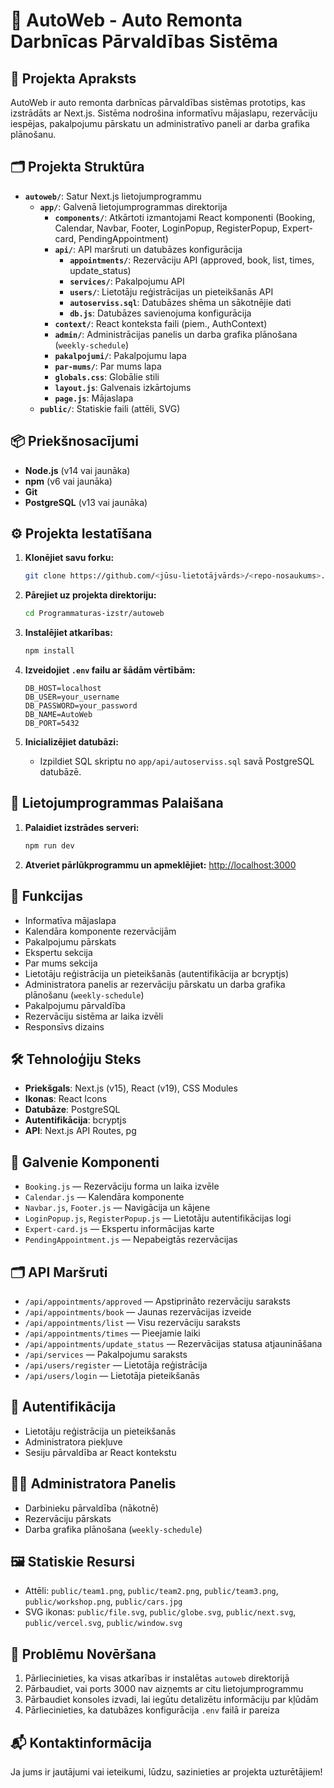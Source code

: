 # 🚗 AutoWeb - Auto Remonta Darbnīcas Pārvaldības Sistēma

## 📖 Projekta Apraksts

AutoWeb ir auto remonta darbnīcas pārvaldības sistēmas prototips, kas izstrādāts ar Next.js. Sistēma nodrošina informatīvu mājaslapu, rezervāciju iespējas, pakalpojumu pārskatu un administratīvo paneli ar darba grafika plānošanu.

## 🗂️ Projekta Struktūra

- **`autoweb/`**: Satur Next.js lietojumprogrammu
  - **`app/`**: Galvenā lietojumprogrammas direktorija
    - **`components/`**: Atkārtoti izmantojami React komponenti (Booking, Calendar, Navbar, Footer, LoginPopup, RegisterPopup, Expert-card, PendingAppointment)
    - **`api/`**: API maršruti un datubāzes konfigurācija
      - **`appointments/`**: Rezervāciju API (approved, book, list, times, update_status)
      - **`services/`**: Pakalpojumu API
      - **`users/`**: Lietotāju reģistrācijas un pieteikšanās API
      - **`autoserviss.sql`**: Datubāzes shēma un sākotnējie dati
      - **`db.js`**: Datubāzes savienojuma konfigurācija
    - **`context/`**: React konteksta faili (piem., AuthContext)
    - **`admin/`**: Administrācijas panelis un darba grafika plānošana (`weekly-schedule`)
    - **`pakalpojumi/`**: Pakalpojumu lapa
    - **`par-mums/`**: Par mums lapa
    - **`globals.css`**: Globālie stili
    - **`layout.js`**: Galvenais izkārtojums
    - **`page.js`**: Mājaslapa
  - **`public/`**: Statiskie faili (attēli, SVG)

## 📦 Priekšnosacījumi

- **Node.js** (v14 vai jaunāka)
- **npm** (v6 vai jaunāka)
- **Git**
- **PostgreSQL** (v13 vai jaunāka)

## ⚙️ Projekta Iestatīšana

1. **Klonējiet savu forku:**
   ```bash
   git clone https://github.com/<jūsu-lietotājvārds>/<repo-nosaukums>.git
   ```

2. **Pārejiet uz projekta direktoriju:**
   ```bash
   cd Programmaturas-izstr/autoweb
   ```

3. **Instalējiet atkarības:**
   ```bash
   npm install
   ```

4. **Izveidojiet `.env` failu ar šādām vērtībām:**
   ```
   DB_HOST=localhost
   DB_USER=your_username
   DB_PASSWORD=your_password
   DB_NAME=AutoWeb
   DB_PORT=5432
   ```

5. **Inicializējiet datubāzi:**
   - Izpildiet SQL skriptu no `app/api/autoserviss.sql` savā PostgreSQL datubāzē.

## 🚀 Lietojumprogrammas Palaišana

1. **Palaidiet izstrādes serveri:**
   ```bash
   npm run dev
   ```

2. **Atveriet pārlūkprogrammu un apmeklējiet:**
   [http://localhost:3000](http://localhost:3000)

## 🔑 Funkcijas

- Informatīva mājaslapa
- Kalendāra komponente rezervācijām
- Pakalpojumu pārskats
- Ekspertu sekcija
- Par mums sekcija
- Lietotāju reģistrācija un pieteikšanās (autentifikācija ar bcryptjs)
- Administratora panelis ar rezervāciju pārskatu un darba grafika plānošanu (`weekly-schedule`)
- Pakalpojumu pārvaldība
- Rezervāciju sistēma ar laika izvēli
- Responsīvs dizains

## 🛠️ Tehnoloģiju Steks

- **Priekšgals**: Next.js (v15), React (v19), CSS Modules
- **Ikonas**: React Icons
- **Datubāze**: PostgreSQL
- **Autentifikācija**: bcryptjs
- **API**: Next.js API Routes, pg

## 📁 Galvenie Komponenti

- `Booking.js` — Rezervāciju forma un laika izvēle
- `Calendar.js` — Kalendāra komponente
- `Navbar.js`, `Footer.js` — Navigācija un kājene
- `LoginPopup.js`, `RegisterPopup.js` — Lietotāju autentifikācijas logi
- `Expert-card.js` — Ekspertu informācijas karte
- `PendingAppointment.js` — Nepabeigtās rezervācijas

## 🗂️ API Maršruti

- `/api/appointments/approved` — Apstiprināto rezervāciju saraksts
- `/api/appointments/book` — Jaunas rezervācijas izveide
- `/api/appointments/list` — Visu rezervāciju saraksts
- `/api/appointments/times` — Pieejamie laiki
- `/api/appointments/update_status` — Rezervācijas statusa atjaunināšana
- `/api/services` — Pakalpojumu saraksts
- `/api/users/register` — Lietotāja reģistrācija
- `/api/users/login` — Lietotāja pieteikšanās

## 🔐 Autentifikācija

- Lietotāju reģistrācija un pieteikšanās
- Administratora piekļuve
- Sesiju pārvaldība ar React kontekstu

## 👨‍💼 Administratora Panelis

- Darbinieku pārvaldība (nākotnē)
- Rezervāciju pārskats
- Darba grafika plānošana (`weekly-schedule`)

## 🖼️ Statiskie Resursi

- Attēli: `public/team1.png`, `public/team2.png`, `public/team3.png`, `public/workshop.png`, `public/cars.jpg`
- SVG ikonas: `public/file.svg`, `public/globe.svg`, `public/next.svg`, `public/vercel.svg`, `public/window.svg`

## 🐞 Problēmu Novēršana

1. Pārliecinieties, ka visas atkarības ir instalētas `autoweb` direktorijā
2. Pārbaudiet, vai ports 3000 nav aizņemts ar citu lietojumprogrammu
3. Pārbaudiet konsoles izvadi, lai iegūtu detalizētu informāciju par kļūdām
4. Pārliecinieties, ka datubāzes konfigurācija `.env` failā ir pareiza

## 📬 Kontaktinformācija

Ja jums ir jautājumi vai ieteikumi, lūdzu, sazinieties ar projekta uzturētājiem!
